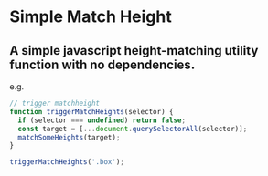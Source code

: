 # Simple Match Height

## A simple javascript height-matching utility function with no dependencies.


e.g. 

```js
// trigger matchheight
function triggerMatchHeights(selector) {
  if (selector === undefined) return false;
  const target = [...document.querySelectorAll(selector)];
  matchSomeHeights(target);
}

triggerMatchHeights('.box');
```
